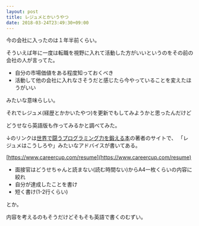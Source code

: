 ```yaml
---
layout: post
title: レジュメとかいうやつ
date: 2018-03-24T23:49:30+09:00
---
```


今の会社に入ったのは１年半前くらい。

そういえば年に一度は転職を視野に入れて活動した方がいいというのをその前の会社の人が言ってた。

- 自分の市場価値をある程度知っておくべき
- 活動して他の会社に入れなさそうだと感じたら今やっていることを変えたほうがいい

みたいな意味らしい。

それでレジュメ(経歴とかかいたやつ)を更新でもしてみようかと思ったんだけど

どうせなら英語版も作ってみるかと調べてみた。

↓のリンクは[世界で闘うプログラミング力を鍛える本](https://www.amazon.co.jp/dp/B071GN3JN2)の著者のサイトで、
「レジュメはこうしろや」みたいなアドバイスが書いてある。

[https://www.careercup.com/resume](https://www.careercup.com/resume)

* 面接官はどうせちゃんと読まない(読む時間ない)からA4一枚くらいの内容に絞れ
* 自分が達成したことを書け
* 短く書け(1-2行くらい)

とか。

内容を考えるのもそうだけどそもそも英語で書くのむずい。
